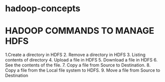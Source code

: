 # hadoop-concepts

# HADOOP COMMANDS TO MANAGE HDFS

1.Create a directory in HDFS
2. Remove a directory in HDFS
3. Listing contents of directory
4. Upload a file in HDFS
5. Download a file in HDFS
6. See the contents of the file.
7. Copy a file from Source to Destination.
8. Copy a file from the Local file system to HDFS.
9. Move a file from Source to Destination

